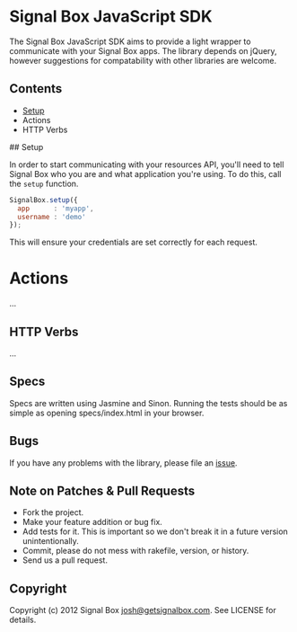 # Signal Box JavaScript SDK

The Signal Box JavaScript SDK aims to provide a light wrapper to communicate with your Signal Box apps. The library depends on jQuery, however suggestions for compatability with other libraries are welcome.


## Contents

* [Setup](#setup)
* Actions
* HTTP Verbs


<a id="setup"/>
## Setup

In order to start communicating with your resources API, you'll need to tell Signal Box who you are and what application you're using. To do this, call the `setup` function.

```javascript
SignalBox.setup({
  app      : 'myapp',
  username : 'demo'
});
```

This will ensure your credentials are set correctly for each request.


# Actions

...


## HTTP Verbs

...


## Specs

Specs are written using Jasmine and Sinon. Running the tests should be as simple as opening specs/index.html in your browser.


## Bugs

If you have any problems with the library, please file an [issue](https://github.com/signalbox/sdk-javascript/issues).


## Note on Patches & Pull Requests

* Fork the project.
* Make your feature addition or bug fix.
* Add tests for it. This is important so we don't break it in a future version unintentionally.
* Commit, please do not mess with rakefile, version, or history.
* Send us a pull request.


## Copyright

Copyright (c) 2012 Signal Box <josh@getsignalbox.com>. See LICENSE for details.
